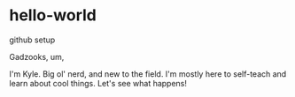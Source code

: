 # hello-world
github setup

Gadzooks, um,

I'm Kyle. Big ol' nerd, and new to the field. I'm mostly here to self-teach and learn about cool things. Let's see what happens!
